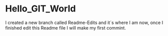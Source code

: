 # Hello_GIT_World

I created a new branch called Readme-Edits and it´s where I am now, once I finished edit this Readme file I will make my first commint. 
